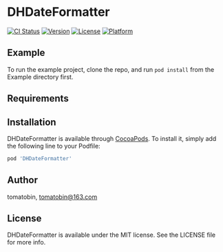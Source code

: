 # DHDateFormatter

[![CI Status](https://img.shields.io/travis/tomatobin/DHDateFormatter.svg?style=flat)](https://travis-ci.org/tomatobin/DHDateFormatter)
[![Version](https://img.shields.io/cocoapods/v/DHDateFormatter.svg?style=flat)](https://cocoapods.org/pods/DHDateFormatter)
[![License](https://img.shields.io/cocoapods/l/DHDateFormatter.svg?style=flat)](https://cocoapods.org/pods/DHDateFormatter)
[![Platform](https://img.shields.io/cocoapods/p/DHDateFormatter.svg?style=flat)](https://cocoapods.org/pods/DHDateFormatter)

## Example

To run the example project, clone the repo, and run `pod install` from the Example directory first.

## Requirements

## Installation

DHDateFormatter is available through [CocoaPods](https://cocoapods.org). To install
it, simply add the following line to your Podfile:

```ruby
pod 'DHDateFormatter'
```

## Author

tomatobin, tomatobin@163.com

## License

DHDateFormatter is available under the MIT license. See the LICENSE file for more info.
